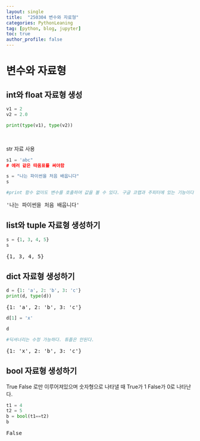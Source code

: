 ```yaml
---
layout: single
title:  "250304 변수와 자료형"
categories: PythonLeaning
tag: [python, blog, jupyter]
toc: true
author_profile: false
---
```


<head>
  <style>
    table.dataframe {
      white-space: normal;
      width: 100%;
      height: 240px;
      display: block;
      overflow: auto;
      font-family: Arial, sans-serif;
      font-size: 0.9rem;
      line-height: 20px;
      text-align: center;
      border: 0px !important;
    }

    table.dataframe th {
      text-align: center;
      font-weight: bold;
      padding: 8px;
    }

    table.dataframe td {
      text-align: center;
      padding: 8px;
    }

    table.dataframe tr:hover {
      background: #b8d1f3; 
    }

    .output_prompt {
      overflow: auto;
      font-size: 0.9rem;
      line-height: 1.45;
      border-radius: 0.3rem;
      -webkit-overflow-scrolling: touch;
      padding: 0.8rem;
      margin-top: 0;
      margin-bottom: 15px;
      font: 1rem Consolas, "Liberation Mono", Menlo, Courier, monospace;
      color: $code-text-color;
      border: solid 1px $border-color;
      border-radius: 0.3rem;
      word-break: normal;
      white-space: pre;
    }

  .dataframe tbody tr th:only-of-type {
      vertical-align: middle;
  }

  .dataframe tbody tr th {
      vertical-align: top;
  }

  .dataframe thead th {
      text-align: center !important;
      padding: 8px;
  }

  .page__content p {
      margin: 0 0 0px !important;
  }

  .page__content p > strong {
    font-size: 0.8rem !important;
  }

  </style>
</head>


# **변수와 자료형**


## int와 float 자료형 생성



```python
v1 = 2
v2 = 2.0

print(type(v1), type(v2))
```

<pre>
<class 'int'> <class 'float'>
</pre>
str 자료 사용



```python
s1 = 'abc"
# 에러 같은 따옴표를 써야함
```


```python
s = "나는 파이썬을 처음 배웁니다"
s

#print 함수 없이도 변수를 호출하여 값을 볼 수 있다. 구글 코랩과 주피터에 있는 기능이다.
```

<pre>
'나는 파이썬을 처음 배웁니다'
</pre>
## list와 tuple 자료형 생성하기



```python
s = {1, 3, 4, 5}
s
```

<pre>
{1, 3, 4, 5}
</pre>
## dict 자료형 생성하기 



```python
d = {1: 'a', 2: 'b', 3: 'c'}
print(d, type(d))
```

<pre>
{1: 'a', 2: 'b', 3: 'c'} <class 'dict'>
</pre>

```python
d[1] = 'x'

d

#딕셔너리는 수정 가능하다. 튜플은 안된다.
```

<pre>
{1: 'x', 2: 'b', 3: 'c'}
</pre>
## bool 자료형 생성하기

True False 로만 이루어져있으며 숫자형으로 나타낼 때 True가 1 False가 0로 나타난다.



```python
t1 = 4
t2 = 5
b = bool(t1==t2)
b
```

<pre>
False
</pre>

```python
```


```python
```


```python
```


```python
```


```python
```


```python
```


```python
```
